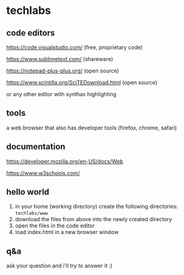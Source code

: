 # techlabs

## code editors ##

https://code.visualstudio.com/ (free, proprietary code)

https://www.sublimetext.com/ (shareware)

https://notepad-plus-plus.org/ (open source)

https://www.scintilla.org/SciTEDownload.html (open source)

or any other editor with synthax highlighting

## tools ##

a web browser that also has developer tools (firefox, chrome, safari)

## documentation ##

https://developer.mozilla.org/en-US/docs/Web

https://www.w3schools.com/

## hello world ##

1. in your home (working directory) create the following directories: `techlabs/www`
2. download the files from above into the newly created directory
3. open the files in the code editor
4. load index.html in a new browser window

## q&a ##

ask your question and i'll try to answer it :)
